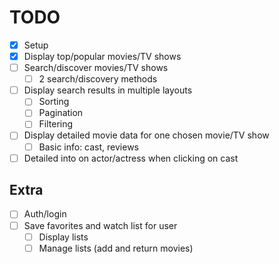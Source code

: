 # TODO

* [x] Setup
* [x] Display top/popular movies/TV shows
* [ ] Search/discover movies/TV shows
  * [ ] 2 search/discovery methods
* [ ] Display search results in multiple layouts
  * [ ] Sorting
  * [ ] Pagination
  * [ ] Filtering
* [ ] Display detailed movie data for one chosen movie/TV show
  * [ ] Basic info: cast, reviews
* [ ] Detailed into on actor/actress when clicking on cast

## Extra

* [ ] Auth/login
* [ ] Save favorites and watch list for user
  * [ ] Display lists
  * [ ] Manage lists (add and return movies)
